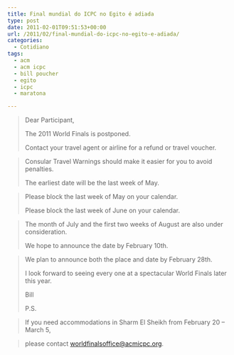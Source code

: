 ```yaml
---
title: Final mundial do ICPC no Egito é adiada
type: post
date: 2011-02-01T09:51:53+00:00
url: /2011/02/final-mundial-do-icpc-no-egito-e-adiada/
categories:
  - Cotidiano
tags:
  - acm
  - acm icpc
  - bill poucher
  - egito
  - icpc
  - maratona

---
```

> Dear Participant,
>
> The 2011 World Finals is postponed.
>
> Contact your travel agent or airline for a refund or travel voucher.

> Consular Travel Warnings should make it easier for you to avoid penalties.
>
> The earliest date will be the last week of May.

> Please block the last week of May on your calendar.
>
> Please block the last week of June on your calendar.

> The month of July and the first two weeks of August are also under consideration.
>
> We hope to announce the date by February 10th.

> We plan to announce both the place and date by February 28th.
>
> I look forward to seeing every one at a spectacular World Finals later this year.
>
> Bill
>
> P.S.

> If you need accommodations in Sharm El Sheikh from February 20 – March 5,

> please contact <worldfinalsoffice@acmicpc.org>.

